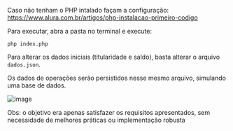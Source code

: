 Caso não tenham o PHP intalado façam a configuração:
https://www.alura.com.br/artigos/php-instalacao-primeiro-codigo


Para executar, abra a pasta no terminal e execute:
````
php index.php
````
Para alterar os dados iniciais (titularidade e saldo), basta alterar o arquivo ``dados.json``. 

Os dados de operações serão persistidos nesse mesmo arquivo, simulando uma base de dados.


![image](https://github.com/venanciomagalhaes/banco-cli/assets/99407513/5556b084-951a-45b6-b0e2-65ab3f7184db)

Obs: o objetivo era apenas satisfazer os requisitos apresentados, sem necessidade de melhores práticas ou implementação robusta
